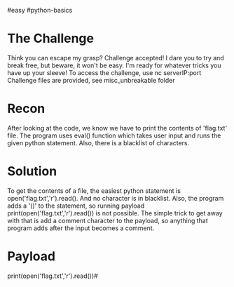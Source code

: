#easy #python-basics

# The Challenge
Think you can escape my grasp? Challenge accepted! I dare you to try and break free, but beware, it won't be easy. I'm ready for whatever tricks you have up your sleeve!
To access the challenge, use nc serverIP:port
Challenge files are provided, see misc_unbreakable folder

# Recon
After looking at the code, we know we have to print the contents of 'flag.txt' file. The program uses eval() function which takes user input and runs the given python statement. Also, there is a blacklist of characters.

# Solution
To get the contents of a file, the easiest python statement is open('flag.txt','r').read(). And no character is in blacklist.
Also, the program adds a '()' to the statement, so running payload print(open('flag.txt','r').read()) is not possible. The simple trick to get away with that is add a comment character to the payload, so anything that program adds after the input becomes a comment.

# Payload
print(open('flag.txt','r').read())#